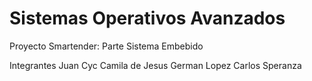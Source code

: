 # Sistemas Operativos Avanzados
Proyecto Smartender: Parte Sistema Embebido

Integrantes
Juan Cyc
Camila de Jesus
German Lopez
Carlos Speranza
